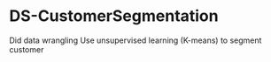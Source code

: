 # DS-CustomerSegmentation

Did data wrangling
Use unsupervised learning (K-means) to segment customer 

